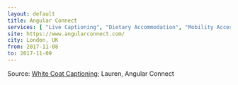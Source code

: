 ```yaml
---
layout: default
title: Angular Connect
services: [ "Live Captioning", "Dietary Accommodation", "Mobility Access", "Quiet/Rest Area" ]
site: https://www.angularconnect.com/
city: London, UK
from: 2017-11-08
to: 2017-11-09
---
```


Source: [White Coat Captioning](http://www.whitecoatcaptioning.com/); Lauren, Angular Connect
